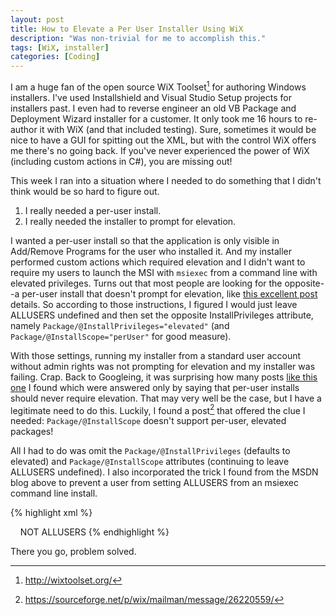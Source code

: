 ```yaml
---
layout: post
title: How to Elevate a Per User Installer Using WiX
description: "Was non-trivial for me to accomplish this."
tags: [WiX, installer]
categories: [Coding]
---
```


I am a huge fan of the open source WiX Toolset[^1] for authoring Windows installers. I've used Installshield and Visual Studio Setup projects for installers past. I even had to reverse engineer an old VB Package and Deployment Wizard installer for a customer. It only took me 16 hours to re-author it with WiX (and that included testing). Sure, sometimes it would be nice to have a GUI for spitting out the XML, but with the control WiX offers me there's no going back. If you've never experienced the power of WiX (including custom actions in C#), you are missing out!

[^1]: <http://wixtoolset.org/>

This week I ran into a situation where I needed to do something that I didn't think would be so hard to figure out.
1. I really needed a per-user install.
2. I really needed the installer to prompt for elevation.

I wanted a per-user install so that the application is only visible in Add/Remove Programs for the user who installed it. And my installer performed custom actions which required elevation and I didn't want to require my users to launch the MSI with `msiexec` from a command line with elevated privileges. Turns out that most people are looking for the opposite--a per-user install that doesn't prompt for elevation, like <a href="https://blogs.msdn.microsoft.com/astebner/2007/11/18/using-wix-3-0-to-create-a-per-user-msi-that-does-not-prompt-for-elevation-on-windows-vista/" target="_blank">this excellent post</a> details. So according to those instructions, I figured I would just leave ALLUSERS undefined and then set the opposite InstallPrivileges attribute, namely `Package/@InstallPrivileges="elevated"` (and `Package/@InstallScope="perUser"` for good measure).

With those settings, running my installer from a standard user account without admin rights was not prompting for elevation and my installer was failing. Crap. Back to Googleing, it was surprising how many posts <a href="http://stackoverflow.com/questions/9279713" target="_blank">like this one</a> I found which were answered only by saying that per-user installs should never require elevation. That may very well be the case, but I have a legitimate need to do this. Luckily, I found a post[^2] that offered the clue I needed: `Package/@InstallScope` doesn't  support per-user, elevated packages!

[^2]: <https://sourceforge.net/p/wix/mailman/message/26220559/>

All I had to do was omit the `Package/@InstallPrivileges` (defaults to elevated) and `Package/@InstallScope` attributes (continuing to leave ALLUSERS undefined). I also incorporated the trick I found from the MSDN blog above to prevent a user from setting ALLUSERS from an msiexec command line install. 

{% highlight xml %}
<!-- NOTE: If you need to create a per-user installation (meaning it's not -->
<!-- visible in Add/Remove Programs from other logons) that prompts for -->
<!-- elevation, omit both the Package/@InstallPrivileges="elevated" and
<!-- Package/@InstallScope="perUser". -->
<Package InstallerVersion="200" Compressed="yes" />

<!-- Set the "All Users" option. -->
<!-- NOTE: For a per-user installation, the value of ALLUSERS below must be empty -->
<!-- as well. This property cannot be set to empty, but it does default to empty. -->
<!-- Thus just leave it off. -->
<!-- <Property Id="ALLUSERS" Value="" />-->

<!-- This condition adds an item to the LaunchCondition table of the MSI to block a user -->
<!-- from setting  this property to something other than blank. -->
<Condition Message=”!(loc.LaunchCondition_AllUsers)”>
    NOT ALLUSERS
</Condition> 

<!-- This condition adds an item to the LaunchCondition table of the MSI to block a user -->
<!-- from installing this product unless they have administrative privileges on the system. -->
<Condition Message="You must have Administrative rights on this machine to install $(var.ProductName).">
        <![CDATA[Privileged]]>
</Condition>
{% endhighlight %}

There you go, problem solved.